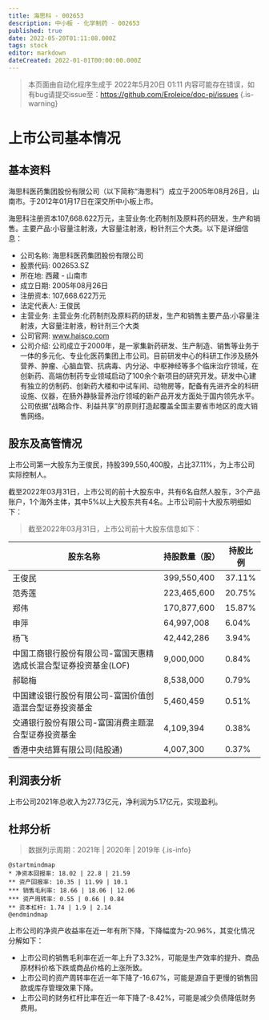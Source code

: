 ```yaml
---
title: 海思科 - 002653
description: 中小板 - 化学制药 - 002653
published: true
date: 2022-05-20T01:11:08.000Z
tags: stock
editor: markdown
dateCreated: 2022-01-01T00:00:00.000Z
---
```


> 本页面由自动化程序生成于 2022年5月20日 01:11
> 内容可能存在错误，如有bug请提交issue至：https://github.com/Eroleice/doc-pi/issues
{.is-warning}

# 上市公司基本情况

## 基本资料

海思科医药集团股份有限公司（以下简称“海思科”）成立于2005年08月26日，山南市。于2012年01月17日在深交所中小板上市。

海思科注册资本107,668.622万元，主营业务:化药制剂及原料药的研发，生产和销售。主要产品:小容量注射液，大容量注射液，粉针剂三个大类。以下是详细信息：

- 公司名称: 海思科医药集团股份有限公司
- 股票代码: 002653.SZ
- 所在地: 西藏 - 山南市
- 成立日期: 2005年08月26日
- 注册资本: 107,668.622万元
- 法定代表人: 王俊民
- 主营业务: 主营业务:化药制剂及原料药的研发，生产和销售主要产品:小容量注射液，大容量注射液，粉针剂三个大类
- 公司官网: www.haisco.com
- 公司介绍: 公司成立于2000年，是一家集新药研发、生产制造、销售等业务于一体的多元化、专业化医药集团上市公司。目前研发中心的科研工作涉及肠外营养、肿瘤、心脑血管、抗病毒、内分泌、中枢神经等多个临床治疗领域，在创新药、高端仿制药专业领域启动了100余个新项目的研究开发。研发中心建有独立的仿制药、创新药大楼和中试车间、动物房等，配备有先进齐全的科研设施、仪器，在肠外静脉营养治疗领域的新产品开发方面处于国内领先水平。公司依据“战略合作、利益共享”的原则打造起覆盖全国主要省市地区的庞大销售网络。


## 股东及高管情况

上市公司第一大股东为王俊民，持股399,550,400股，占比37.11%，为上市公司实际控制人。

截至2022年03月31日，上市公司的前十大股东中，共有6名自然人股东，3个产品账户，1个海外主体，其中5%以上大股东共有4名。上市公司前十大股东明细如下：

> 截至2022年03月31日，上市公司前十大股东信息如下：

| 股东名称 | 持股数量（股） | 持股比例 |
| --- | --- | --- |
| 王俊民 | 399,550,400 | 37.11% |
| 范秀莲 | 223,465,600 | 20.75% |
| 郑伟 | 170,877,600 | 15.87% |
| 申萍 | 64,997,008 | 6.04% |
| 杨飞 | 42,442,286 | 3.94% |
| 中国工商银行股份有限公司-富国天惠精选成长混合型证券投资基金(LOF) | 9,000,000 | 0.84% |
| 郝聪梅 | 8,538,000 | 0.79% |
| 中国建设银行股份有限公司-富国价值创造混合型证券投资基金 | 5,460,459 | 0.51% |
| 交通银行股份有限公司-富国消费主题混合型证券投资基金 | 4,109,394 | 0.38% |
| 香港中央结算有限公司(陆股通) | 4,007,300 | 0.37% |




## 利润表分析

上市公司2021年总收入为27.73亿元，净利润为5.17亿元，实现盈利。

## 杜邦分析

> 数据列示周期：2021年 | 2020年 | 2019年
{.is-info}

```plantuml
@startmindmap
* 净资本回报率: 18.02 | 22.8 | 21.59
** 资产回报率: 10.35 | 11.99 | 10.1
*** 销售毛利率: 18.66 | 18.06 | 12.06
*** 资产周转率: 0.55 | 0.66 | 0.84
** 资本杠杆: 1.74 | 1.9 | 2.14
@endmindmap
```

上市公司的净资产收益率在近一年有所下降，下降幅度为-20.96%，其变化情况分解如下：
- 上市公司的销售毛利率在近一年上升了3.32%，可能是生产效率的提升、商品原材料价格下跌或商品价格的上涨所致。
- 上市公司的资产周转率在近一年下降了-16.67%，可能是源自于更慢的销售回款或库存管理效果下降。
- 上市公司的财务杠杆比率在近一年下降了-8.42%，可能是减少负债降低财务费用。

